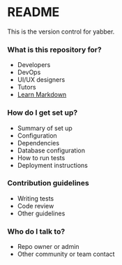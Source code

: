 # README

This is the version control for yabber.

### What is this repository for?

- Developers
- DevOps
- UI/UX designers
- Tutors
- [Learn Markdown](https://bitbucket.org/tutorials/markdowndemo)

### How do I get set up?

- Summary of set up
- Configuration
- Dependencies
- Database configuration
- How to run tests
- Deployment instructions

### Contribution guidelines

- Writing tests
- Code review
- Other guidelines

### Who do I talk to?

- Repo owner or admin
- Other community or team contact
